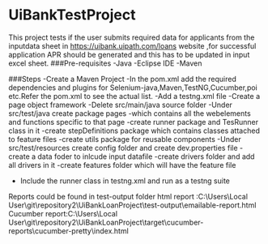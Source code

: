 # UiBankTestProject

This project tests if the user submits required data for applicants from the inputdata sheet in https://uibank.uipath.com/loans website ,for successful application APR should be generated and this has to be updated in input excel sheet.
###Pre-requisites
-Java
-Eclipse IDE
-Maven

###Steps
-Create a Maven Project
-In the pom.xml add the required dependencies and plugins for Selenium-java,Maven,TestNG,Cucumber,poi etc.Refer the pom.xml to see the actual list.
-Add a testng.xml file
-Create a page object framework 
   -Delete src/main/java source folder
   -Under src/test/java create package pages -which contains all the webelements and functions specific to that page
   -create runner package and TesRunner class in it 
   -create stepDefinitions package which contains classes attached to feature files
   -create utils package for reusable components
   -Under src/test/resources create config folder and create dev.properties file 
   -create a data foder to inlcude input datafile
   -create drivers folder and add all drivers in it
   -create features folder which will have the feature file
   - Include the runner class in testng.xml and run as a testng suite
 
Reports could be found in test-output folder 
html report :C:\Users\Local User\git\repository2\UiBankLoanProject\test-output\emailable-report.html
Cucumber report:C:\Users\Local User\git\repository2\UiBankLoanProject\target\cucumber-reports\cucumber-pretty\index.html
